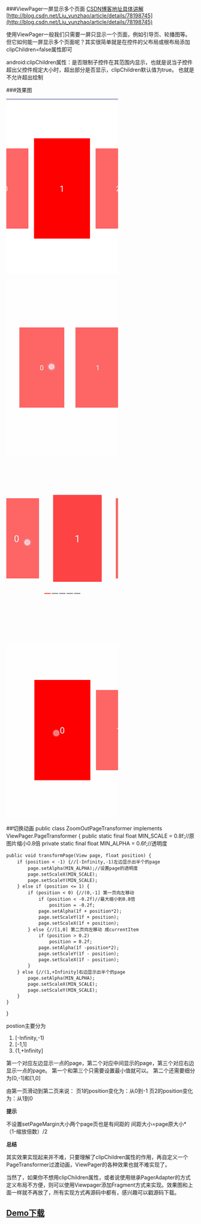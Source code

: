###ViewPager一屏显示多个页面
[CSDN博客地址具体讲解](http://blog.csdn.net/Liu_yunzhao/article/details/78198745)
[http://blog.csdn.net/Liu_yunzhao/article/details/78198745](http://blog.csdn.net/Liu_yunzhao/article/details/78198745)

使用ViewPager一般我们只需要一屏只显示一个页面，例如引导页、轮播图等。但它如何能一屏显示多个页面呢？其实很简单就是在控件的父布局或根布局添加clipChildren=false属性即可

android:clipChildren属性：是否限制子控件在其范围内显示，也就是说当子控件超出父控件规定大小时，超出部分是否显示，clipChildren默认值为true。 也就是不允许超出绘制

###效果图

![](https://github.com/liuyunzhao/ViewPageGallery/blob/master/git/vp.png)

![](https://github.com/liuyunzhao/ViewPageGallery/blob/master/git/v_all.gif)
		
![](https://github.com/liuyunzhao/ViewPageGallery/blob/master/git/v_all_fr.gif)
			
![](https://github.com/liuyunzhao/ViewPageGallery/blob/master/git/v_all_mid.gif)

##切换动画
    public class ZoomOutPageTransformer implements ViewPager.PageTransformer {
    public static final float MIN_SCALE = 0.8f;//原图片缩小0.8倍
    private static final float MIN_ALPHA = 0.6f;//透明度

    public void transformPage(View page, float position) {
        if (position < -1) {//[-Infinity,-1)左边显示出半个的page
            page.setAlpha(MIN_ALPHA);//设置page的透明度
            page.setScaleX(MIN_SCALE);
            page.setScaleY(MIN_SCALE);
        } else if (position <= 1) {
            if (position < 0) {//(0,-1] 第一页向左移动
                if (position < -0.2f)//最大缩小到0.8倍
                    position = -0.2f;
                page.setAlpha(1f + position*2);
                page.setScaleY(1f + position);
                page.setScaleX(1f + position);
            } else {//[1,0] 第二页向左移动 成currentItem
                if (position > 0.2)
                    position = 0.2f;
                page.setAlpha(1f -position*2);
                page.setScaleY(1f - position);
                page.setScaleX(1f - position);
            }
        } else {//(1,+Infinity]右边显示出半个的page
            page.setAlpha(MIN_ALPHA);
            page.setScaleX(MIN_SCALE);
            page.setScaleY(MIN_SCALE);
        }
    }
}

postion主要分为

1. [-Infinity,-1)
2. [-1,1]
3. (1,+Infinity]

第一个对应左边显示一点的page，第二个对应中间显示的page，第三个对应右边显示一点的page。
第一个和第三个只需要设置最小值就可以。
第二个还需要细分为(0,-1]和[1,0]

由第一页滑动到第二页来说：
页1的position变化为：从0到-1
页2的position变化为：从1到0

**提示**

不设置setPageMargin大小两个page页也是有间距的
间距大小=page原大小*（1-缩放倍数）/2

**总结**

其实效果实现起来并不难，只要理解了clipChildren属性的作用，再自定义一个PageTransformer过渡动画，ViewPager的各种效果也就不难实现了。

当然了，如果你不想用clipChildren属性，或者说使用继承PagerAdapter的方式定义布局不方便，则可以使用Viewpager添加Fragment方式来实现。效果图和上面一样就不再放了，所有实现方式再源码中都有，感兴趣可以戳源码下载。

## **[Demo下载](https://github.com/liuyunzhao/ViewPageGallery/blob/master/git/app.apk)** ##

